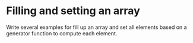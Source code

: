 # Filling and setting an array
Write several examples for fill up an array and set all elements based on a generator function to compute each element.
